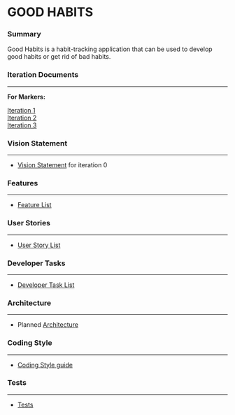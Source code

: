 # GOOD HABITS 


### Summary
Good Habits is a habit-tracking application that can be used to develop good habits or get rid of bad habits.

### Iteration Documents 
---
**For Markers:**

[Iteration 1](https://code.cs.umanitoba.ca/3350-winter-2021-a02/group-12/good-habits-a02-12/-/blob/iteration-1docs/docs/Iteration1.md)  
[Iteration 2](https://code.cs.umanitoba.ca/3350-winter-2021-a02/group-12/good-habits-a02-12/-/blob/master/docs/Iteration2.md)  
[Iteration 3](https://code.cs.umanitoba.ca/3350-winter-2021-a02/group-12/good-habits-a02-12/-/blob/master/docs/Iteration3.md)

### Vision Statement
---
* [Vision Statement](https://code.cs.umanitoba.ca/3350-winter-2021-a02/group-12/good-habits-a02-12/-/blob/iteration-1docs/docs/Vision%20Statement.md) for iteration 0 

### Features
---
* [Feature List](https://code.cs.umanitoba.ca/3350-winter-2021-a02/group-12/good-habits-a02-12/-/issues?scope=all&utf8=%E2%9C%93&state=all&label_name[]=Feature)


### User Stories
---
* [User Story List](https://code.cs.umanitoba.ca/3350-winter-2021-a02/group-12/good-habits-a02-12/-/issues?scope=all&utf8=%E2%9C%93&state=all&label_name[]=User%20Story)

### Developer Tasks 
---
* [Developer Task List](https://code.cs.umanitoba.ca/3350-winter-2021-a02/group-12/good-habits-a02-12/-/issues?scope=all&utf8=%E2%9C%93&state=all&label_name[]=Developer%20Task)


### Architecture
---
* Planned [Architecture](https://code.cs.umanitoba.ca/3350-winter-2021-a02/group-12/good-habits-a02-12/-/blob/master/docs/ARCHITECTURE.md)
### Coding Style 
---
* [Coding Style guide](https://code.cs.umanitoba.ca/3350-winter-2021-a02/group-12/good-habits-a02-12/-/blob/iteration-1docs/docs/Coding%20Style.md)

### Tests
---
* [Tests](https://code.cs.umanitoba.ca/3350-winter-2021-a02/group-12/good-habits-a02-12/-/blob/master/app/src/test/java/com/example/goodhabit/AllUnitTest.java)  


